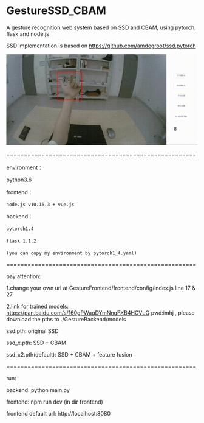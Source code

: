 # GestureSSD_CBAM
A gesture recognition web system based on SSD and CBAM, using pytorch, flask and node.js

SSD implementation is based on https://github.com/amdegroot/ssd.pytorch

![demo gif](https://github.com/SwordXue94/GestureSSD_CBAM/blob/main/demo.gif?raw=true)

======================================================

environment：

  python3.6 
  
  frontend：
  
    node.js v10.16.3 + vue.js
    
  backend：
  
    pytorch1.4 
    
    flask 1.1.2
    
    (you can copy my environment by pytorch1_4.yaml)
    
======================================================

pay attention:

1.change your own url at GestureFrontend/frontend/config/index.js line 17 & 27

2.link for trained models: https://pan.baidu.com/s/160gPWagDYmNngFXB4HCVuQ pwd:imhj , please download the pths to ./GestureBackend/models

  ssd.pth: original SSD
  
  ssd_x.pth: SSD + CBAM
  
  ssd_x2.pth(default): SSD + CBAM + feature fusion
  
======================================================

run:

backend: python main.py

frontend: npm run dev (in dir frontend)

frontend default url: http://localhost:8080
